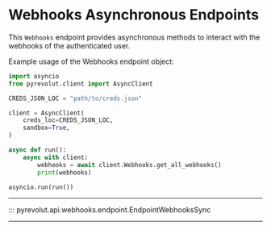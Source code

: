 # Webhooks Asynchronous Endpoints

This `Webhooks` endpoint provides asynchronous methods to interact with the webhooks of the authenticated user.

Example usage of the Webhooks endpoint object:

```python
import asyncio
from pyrevolut.client import AsyncClient

CREDS_JSON_LOC = "path/to/creds.json"

client = AsyncClient(
    creds_loc=CREDS_JSON_LOC,
    sandbox=True,
)

async def run():
    async with client:
        webhooks = await client.Webhooks.get_all_webhooks()
        print(webhooks)

asyncio.run(run())
```

---

::: pyrevolut.api.webhooks.endpoint.EndpointWebhooksSync

---
